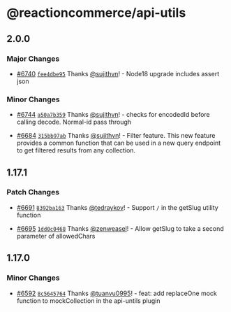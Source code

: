 # @reactioncommerce/api-utils

## 2.0.0

### Major Changes

- [#6740](https://github.com/reactioncommerce/reaction/pull/6740) [`fee4dbe95`](https://github.com/reactioncommerce/reaction/commit/fee4dbe952e557db8ca658dc08283ba6c7343af9) Thanks [@sujithvn](https://github.com/sujithvn)! - Node18 upgrade includes assert json

### Minor Changes

- [#6744](https://github.com/reactioncommerce/reaction/pull/6744) [`a50a7b359`](https://github.com/reactioncommerce/reaction/commit/a50a7b359bbb546b7abab0e0bfed4c5d8b5ad759) Thanks [@sujithvn](https://github.com/sujithvn)! - checks for encodedId before calling decode. Normal-id pass through

- [#6684](https://github.com/reactioncommerce/reaction/pull/6684) [`315bb97ab`](https://github.com/reactioncommerce/reaction/commit/315bb97abc3e70dcb1a89da8adca5468302b24be) Thanks [@sujithvn](https://github.com/sujithvn)! - Filter feature. This new feature provides a common function that can be used in a new query endpoint to get filtered results from any collection.

## 1.17.1

### Patch Changes

- [#6691](https://github.com/reactioncommerce/reaction/pull/6691) [`8392ba163`](https://github.com/reactioncommerce/reaction/commit/8392ba163a402ba0528f5658bd2f206cb9433eee) Thanks [@tedraykov](https://github.com/tedraykov)! - Support `/` in the getSlug utility function

- [#6695](https://github.com/reactioncommerce/reaction/pull/6695) [`1dd0c0468`](https://github.com/reactioncommerce/reaction/commit/1dd0c04687e473489e7225dda8b2b880df1b94b2) Thanks [@zenweasel](https://github.com/zenweasel)! - Allow getSlug to take a second parameter of allowedChars

## 1.17.0

### Minor Changes

- [#6592](https://github.com/reactioncommerce/reaction/pull/6592) [`8c5645764`](https://github.com/reactioncommerce/reaction/commit/8c5645764a746ce4171747072eacfe87bf62abe3) Thanks [@tuanvu0995](https://github.com/tuanvu0995)! - feat: add replaceOne mock function to mockCollection in the api-untils plugin
